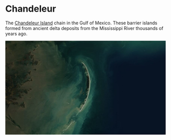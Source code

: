 # Chandeleur

The [Chandeleur Island](http://en.wikipedia.org/wiki/Chandeleur_Islands) chain in the Gulf of Mexico. These barrier islands formed from ancient delta deposits from the Mississippi River thousands of years ago.

![Chandeleur Islands](screenshot.jpg)
